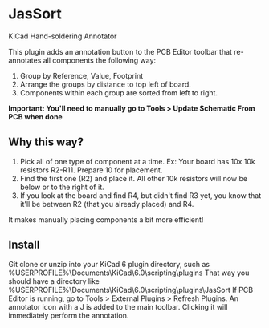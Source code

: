 # JasSort
KiCad Hand-soldering Annotator

This plugin adds an annotation button to the PCB Editor toolbar that re-annotates all components the following way:

1. Group by Reference, Value, Footprint
2. Arrange the groups by distance to top left of board.
3. Components within each group are sorted from left to right.

**Important: You'll need to manually go to Tools > Update Schematic From PCB when done**

## Why this way?
1. Pick all of one type of component at a time. Ex: Your board has 10x 10k resistors R2-R11. Prepare 10 for placement.
2. Find the first one (R2) and place it. All other 10k resistors will now be below or to the right of it.
3. If you look at the board and find R4, but didn't find R3 yet, you know that it'll be between R2 (that you already placed) and R4.

It makes manually placing components a bit more efficient!

## Install
Git clone or unzip into your KiCad 6 plugin directory, such as %USERPROFILE%\Documents\KiCad\6.0\scripting\plugins
That way you should have a directory like %USERPROFILE%\Documents\KiCad\6.0\scripting\plugins\JasSort
If PCB Editor is running, go to Tools > External Plugins > Refresh Plugins.
An annotator icon with a J is added to the main toolbar. Clicking it will immediately perform the annotation.
